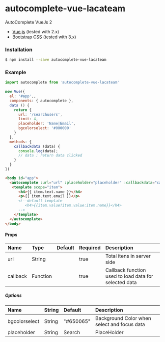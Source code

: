 # autocomplete-vue-lacateam
AutoComplete VueJs 2

* [Vue.js](http://vuejs.org/) (tested with 2.x)
* [Bootstrap CSS](http://getbootstrap.com/) (tested with 3.x)

### Installation

```bash
$ npm install --save autocomplete-vue-lacateam
```

### Example
```js
import autocomplete from 'autocomplete-vue-lacateam'
    
new Vue({
  el: '#app',,
  components: { autocomplete },
  data () {
    return {
      url: '/searchusers',
      limit: 4,
      placeholder: 'Name|Email',
      bgcolorselect: '#000000'
    }
  },
  methods: {
    callbackdata (data) {            
      console.log(data);
      // data : return data clicked
    }
  }
})
```

```html
<body id="app">
  <autocomplete :url="url" :placeholder="placeholder" :callbackdata="callbackdata" :bgcolorselect="bgcolorselect">
   <template scope="item">
      <h4>{{ item.text.name }}</h4>
      <p>{{ item.text.email }}</p>
      <!--default template
         <h4>{{item.value?item.value:item.name}}</h4>
      -->
    </template>
  </autocomplete>
</body>
```

#### Props
| Name          | Type     | Default | Required | Description
| :------------ | :--------| :-------| :--------| :-----------
| url           | String   |         | true     | Total itens in server side
| callback      | Function |         | true     | Callback function used to load data for selected data

##### Options
| Name                | String  | Default     | Description
| :-------------------| :-------| :-----------| :-------
| bgcolorselect       | String  | "#650065"   | Background Color when select and focus data
| placeholder         | String  | Search      | PlaceHolder

